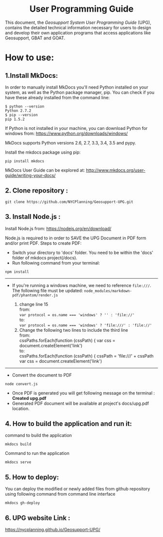 <h1><center>User Programming Guide</center></h1>

This document, the _Geosupport System User Programming Guide_ (UPG), contains the detailed technical information necessary
for users to design and develop their own application programs that access applications like Geosupport, GBAT and GOAT.  

# How to use:

## 1.Install MkDocs:
In order to manually install MkDocs you'll need Python installed on your system, as well as the Python package manager, pip.
You can check if you have these already installed from the command line:

```
$ python --version
Python 2.7.2
$ pip --version
pip 1.5.2  
```
If Python is not installed in your machine, you can download Python for windows from: https://www.python.org/downloads/windows/

MkDocs supports Python versions 2.6, 2.7, 3.3, 3.4, 3.5 and pypy.

Install the mkdocs package using pip:
```
pip install mkdocs
```
MkDocs User Guide can be explored at: http://www.mkdocs.org/user-guide/writing-your-docs/   

## 2. Clone repository :
```
git clone https://github.com/NYCPlanning/Geosupport-UPG.git
```
## 3. Install Node.js :
Install Node.js from: https://nodejs.org/en/download/

Node.js is required to in order to SAVE the UPG Document in PDF form and/or print PDF.
 Steps to create PDF:
 * Switch your directory to 'docs' folder. You need to be within the 'docs' folder of mkdocs project(/docs).
 * Run following command from your terminal:
  ```
  npm install

  ```

----
  * If you're running a windows machine, we need to reference ```file:///```. The following file must be updated: ```node_modules/markdown-pdf/phantom/render.js```   

    1. change line 15  
      from:    
      ```var protocol = os.name === 'windows' ? '' : 'file://'```  
      to:  
      ```var protocol = os.name === 'windows' ? 'file:///' : 'file://'```
    2. Change the following two lines to include the third line  
      from:   
            cssPaths.forEach(function (cssPath) {
              var css = document.createElement('link')   
      to:  
            cssPaths.forEach(function (cssPath) {
              cssPath = 'file:///' + cssPath
              var css = document.createElement('link')      

  ----
  * Convert the document to PDF
  ```
  node convert.js
  ```
 * Once PDF is generated you will get following message on the terminal : <b>Created upg.pdf </b>
 * Generated PDF document will be available at project's docs/upg.pdf location.

## 4. How to build the application and run it:
command to build the application
```
mkdocs build
```

Command to run the application
```
mkdocs serve
```
## 5. How to deploy:
You can deploy the modified or newly added files from github repository using following command from command line interface
```
mkdocs gh-deploy
```

## 6. UPG website Link :
https://nycplanning.github.io/Geosupport-UPG/

